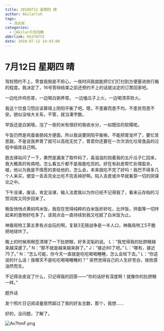 ```yaml
---
title: 20180712 星期四 晴
author: Akilarlxh
tags:
  - 流水账
categories:
  - 🍬Akilarの泡泡糖
abbrlink: 6b370f55
date: 2018-07-12 14:43:00
---
```

# 7月12日 星期四 晴

驾校预约不上，零食我倒是不担心，一夜时间我就能把它们打扫到方便塞进旅行箱的程度。我决定了，16号答辩结束之前还预约不上的话就淡定的订票回家吧。

一边吃炸鸡伤胃，一边喝白粥养胃。
一边嗑瓜子上火，一边喝清茶败火。

我这个饮食习惯应该算得上阴阳平衡了吧。嗯，不患寡而患不均，不患贫而患不安。貌似没啥大关系，不管，就当凑字数。

早饭还是白粥哦，泡了一夜的米有很好的吸收水分，一如既往的软糯呢。

午饭仍然是鸡蛋香肠炖方便面，所以我说要阴阳平衡嘛，不能把胃宠坏了，要忆苦思甜，不是说我养胃了就可以高枕无忧了，胃君你还要在一次次消化垃圾食品的过程中锻炼自己啊。

跑去驿站问了一下，果然是漏发了取件码了，喜滋滋的抱着我的五斤瓜子仁回来，我大概真的有病吧。怎么看五斤都不是我能吃完的。好在有赵皮帮忙处理盈余，嘘，他以为我是不情愿的卖给他的，怎么会，本来就吃不完了好吗！我巴不得多几个人来买，便宜一丢丢完全比吃不完丢掉好啊。陷入吉皮或许早就看穿一切的阴谋论之中。

下午没课，废话，肯定没课，输入法君我以为你已经不记得我了，看来云存档的习惯词库又同步回来了。

晚饭悄悄点黄焖鸡米饭，我现在觉得纯粹的白米饭好好吃，比拌饭，拌面等一切拌起来的食物好吃多了。该观点会一直持续到我又吃腻了白米饭为止。

神盾局特工第五季有点会玩的啊，复联3无限战争是一半人口，神盾局特工5干脆把地球炸了。

晚上的时候用棉签清理了一下肚脐眼，好多泥垢的说。
L：“我觉得我的肚脐眼越来越深邃了。”
N：“那不就是越来越来胖了。”
J：“接近80了吧。”
L：“哪有，接近75了。”
N：“怎么可能，你今天一直就是吃吃喝喝睡睡，怎么会轻下去。”
L：“你这说的什么话！我哪天不是吃吃喝喝睡睡的？”
突然觉得自己的人生好苍白，挫败感油然而生。

不记得吉皮说了什么，只记得我的回答——“你的话好有深度啊！就像你的肚脐眼一样。”

题外话

发个照片日记阅读量居然超过了我的好友总数，那个，我想……

好的，没问题，了解了。

![Av7hmF.png](https://s2.ax1x.com/2019/04/16/Av7hmF.png)
